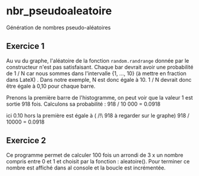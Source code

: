 # nbr_pseudoaleatoire
Génération de nombres pseudo-aléatoires

## Exercice 1

Au vu du graphe, l'aléatoire de la fonction `random.randrange` donnée par
le constructeur n'est pas satisfaisant.
Chaque bar devrait avoir une probabilité de 1 / N car nous sommes dans l'intervalle
{1, ..., 10} (à mettre en fraction dans LateX) .
Dans notre exemple, N est donc égale à 10. 1 / N devrait donc être égale à 0,10
pour chaque barre.

Prenons la première barre de l'histogramme, on peut voir que la valeur 1 est sortie
918 fois. Calculons sa probabilité :
918 / 10 000 = 0.0918

ici 0.10 hors la
première est égale à ( /!\ 918 à regarder sur le graphe) 918 / 10000 = 0.0918

## Exercice 2

Ce programme permet de calculer 100 fois un arrondi de 3 x un nombre compris
entre 0 et 1 et choisit par la fonction : aleatoire().
Pour terminer ce nombre est affiché dans al console et la boucle est incrémentée.
